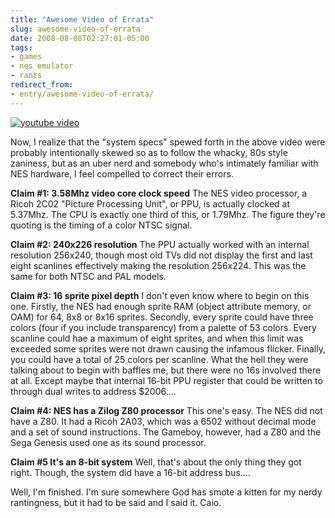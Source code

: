 ```yaml
---
title: "Awesome Video of Errata"
slug: awesome-video-of-errata
date: 2008-08-08T02:27:01-05:00
tags:
- games
- nes emulator
- rants
redirect_from:
- entry/awesome-video-of-errata/
---
```

[![youtube video](https://img.youtube.com/vi/B3Vh--awqmQ/0.jpg)](https://www.youtube.com/watch?v=B3Vh--awqmQ)

Now, I realize that the "system specs" spewed forth in the above video were probably intentionally skewed so as to follow the whacky, 80s style zaniness, but as an uber nerd and somebody who's intimately familiar with NES hardware, I feel compelled to correct their errors.

**Claim #1: 3.58Mhz video core clock speed**
The NES video processor, a Ricoh 2C02 "Picture Processing Unit", or PPU, is actually clocked at 5.37Mhz. The CPU is exactly one third of this, or 1.79Mhz. The figure they're quoting is the timing of a color NTSC signal.

**Claim #2: 240x226 resolution**
The PPU actually worked with an internal resolution 256x240, though most old TVs did not display the first and last eight scanlines effectively making the resolution 256x224. This was the same for both NTSC and PAL models.

**Claim #3: 16 sprite pixel depth**
I don't even know where to begin on this one. Firstly, the NES had enough sprite RAM (object attribute memory, or OAM) for 64, 8x8 or 8x16 sprites. Secondly, every sprite could have three colors (four if you include transparency) from a palette of 53 colors. Every scanline could hae a maximum of eight sprites, and when this limit was exceeded some sprites were not drawn causing the infamous flicker. Finally, you could have a total of 25 colors per scanline. What the hell they were talking about to begin with baffles me, but there were no 16s involved there at all. Except maybe that internal 16-bit PPU register that could be written to through dual writes to address $2006....

**Claim #4: NES has a Zilog Z80 processor**
This one's easy. The NES did not have a Z80. It had a Ricoh 2A03, which was a 6502 without decimal mode and a set of sound instructions. The Gameboy, however, had a Z80 and the Sega Genesis used one as its sound processor.

**Claim #5 It's an 8-bit system**
Well, that's about the only thing they got right. Though, the system did have a 16-bit address bus....

Well, I'm finished. I'm sure somewhere God has smote a kitten for my nerdy rantingness, but it had to be said and I said it. Caio.
